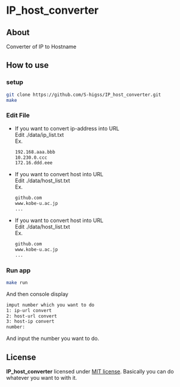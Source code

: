 # IP_host_converter

## About
Converter of IP to Hostname

## How to use

### setup
```bash
git clone https://github.com/S-higss/IP_host_converter.git
make
```

### Edit File
- If you want to convert ip-address into URL  
    Edit ./data/ip_list.txt  
    Ex.
    ```bash
    192.168.aaa.bbb
    10.230.0.ccc
    172.16.ddd.eee
    ```

- If you want to convert host into URL  
    Edit ./data/host_list.txt  
    Ex.
    ```bash
    github.com
    www.kobe-u.ac.jp
    ...
    ```

- If you want to convert host into URL  
    Edit ./data/host_list.txt  
    Ex.
    ```bash
    github.com
    www.kobe-u.ac.jp
    ...
    ```

### Run app
```bash
make run
```
And then console display
```bash
imput number which you want to do
1: ip-url convert
2: host-url convert
3: host-ip convert
number:
```

And input the number you want to do.

## License
**IP_host_converter** licensed under [MIT license](https://github.com/S-higss/IP_host_converter/blob/master/LICENSE). Basically you can do whatever you want to with it.